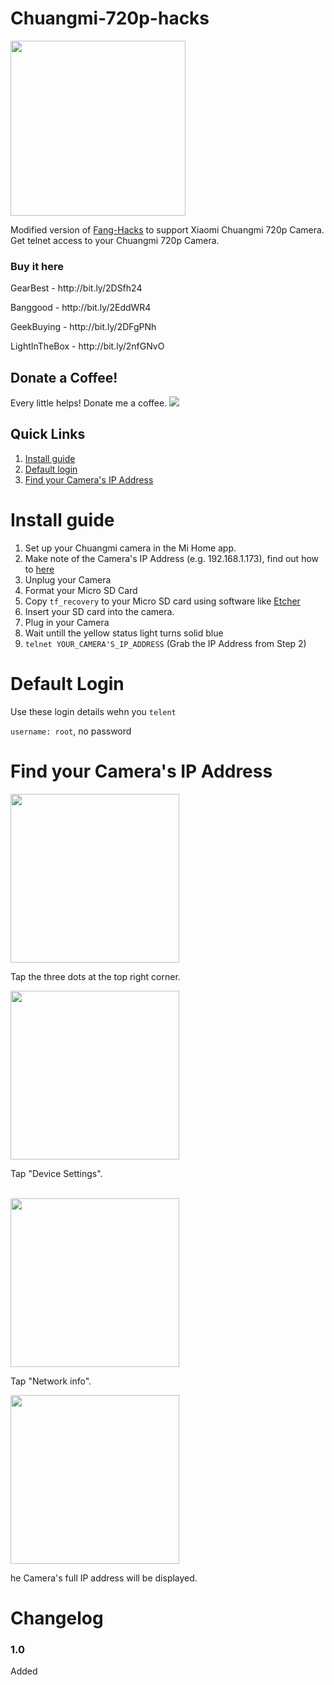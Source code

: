 <div id="intro-page">
<h1>Chuangmi-720p-hacks</h1>
<img width="280" src="https://i.imgur.com/K5dGNPg.jpg">
<p>Modified version of <a href="https://github.com/jymbob/fang-hacks">Fang-Hacks</a> to support Xiaomi Chuangmi 720p Camera.
Get telnet access to your Chuangmi 720p Camera.</p>
<h3>Buy it here</h3>
<p>GearBest - http://bit.ly/2DSfh24</p>
<p>Banggood - http://bit.ly/2EddWR4</p>
<p>GeekBuying - http://bit.ly/2DFgPNh</p>
<p>LightInTheBox - http://bit.ly/2nfGNvO</p>
<h2>Donate a Coffee!</h2>
Every little helps! Donate me a coffee.
<a href="https://www.buymeacoffee.com/intention"><img src="https://i.imgur.com/NSS7nXz.png"></a>
</div>

<div id="quick-links">
<h2>Quick Links</h2>
<ol>
<li><a href="#install-guide">Install guide</a><br>
<li><a href="#default-logins">Default login</a><br>
<li><a href="#ip-address-find">Find your Camera's IP Address</a>
</ol>
</div>

<div id="install-guide">
<h1>Install guide</h1>
<ol>
<li>Set up your Chuangmi camera in the Mi Home app.</a>
<li>Make note of the Camera's IP Address (e.g. 192.168.1.173), find out how to <a href="#ip-address-find">here</a>
<li>Unplug your Camera
<li>Format your Micro SD Card
<li>Copy <code>tf_recovery</code> to your Micro SD card using software like <a href="etcher.io">Etcher</a>
<li>Insert your SD card into the camera.
<li>Plug in your Camera
<li>Wait untill the yellow status light turns solid blue
<li><code>telnet YOUR_CAMERA'S_IP_ADDRESS</code> (Grab the IP Address from Step 2)
</ol>
</div>

<div id="default-logins">
<h1>Default Login</h1>
<p>Use these login details wehn you <code>telent</code></p>
<p><code>username: root</code>, no password</p>
</div>

<div id="ip-address-find">
<h1>Find your Camera's IP Address</h1>
<div class="steps-card">
<img width="270" src="https://i.imgur.com/1jR5CKX.png">
<br>
<p>Tap the three dots at the top right corner.</p>
</div>
<div class="steps-card">
<img width="270" src="https://i.imgur.com/ehohB7X.png">
<p>Tap "Device Settings".</p>
<br>
</div>
<div class="steps-card">
<img width="270" src="https://i.imgur.com/x4kOJTA.png">
<br>
<p>Tap "Network info".</p>
</div>
<div class="steps-card">
<img width="270" src="https://i.imgur.com/oiFTk7B.png">
<br>
<p>he Camera's full IP address will be displayed.</p>
</div>
</div>

<div id="outro-page">
<h1>Changelog</h1>
<div>
<h3>1.0</h3>
<p>Added</p>
</div>
</div>
